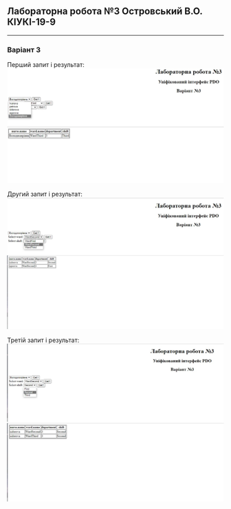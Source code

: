 ## Лабораторна робота №3 Островський В.О. КІУКІ-19-9
___
### Варіант 3

Перший запит і результат:
![](first_req1.jpg)
![](first_req2.jpg)

Другий запит і результат:
![](second_req1.jpg)
![](second_req2.jpg)

Третій запит і результат:
![](third_req1.jpg)
![](third_req2.jpg)
